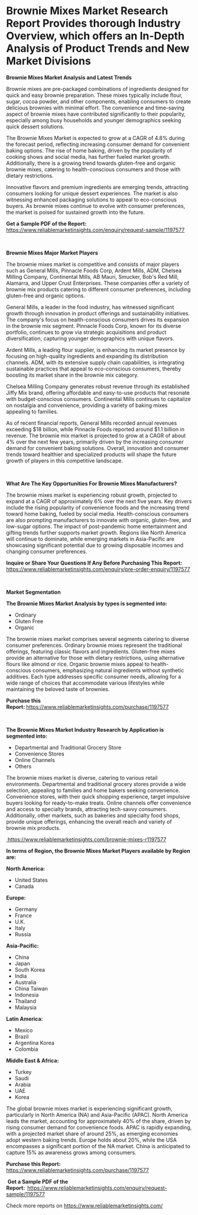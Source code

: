 <p><h1>Brownie Mixes Market Research Report Provides thorough Industry Overview, which offers an In-Depth Analysis of Product Trends and New Market Divisions</h1></p><p><strong>Brownie Mixes Market Analysis and Latest Trends</strong></p>
<p><p>Brownie mixes are pre-packaged combinations of ingredients designed for quick and easy brownie preparation. These mixes typically include flour, sugar, cocoa powder, and other components, enabling consumers to create delicious brownies with minimal effort. The convenience and time-saving aspect of brownie mixes have contributed significantly to their popularity, especially among busy households and younger demographics seeking quick dessert solutions.</p><p>The Brownie Mixes Market is expected to grow at a CAGR of 4.8% during the forecast period, reflecting increasing consumer demand for convenient baking options. The rise of home baking, driven by the popularity of cooking shows and social media, has further fueled market growth. Additionally, there is a growing trend towards gluten-free and organic brownie mixes, catering to health-conscious consumers and those with dietary restrictions. </p><p>Innovative flavors and premium ingredients are emerging trends, attracting consumers looking for unique dessert experiences. The market is also witnessing enhanced packaging solutions to appeal to eco-conscious buyers. As brownie mixes continue to evolve with consumer preferences, the market is poised for sustained growth into the future.</p></p>
<p><strong>Get a Sample PDF of the Report:&nbsp;</strong> <a href="https://www.reliablemarketinsights.com/enquiry/request-sample/1197577?utm_campaign=2381&utm_medium=2&utm_source=Github&utm_content=ia&utm_term=14022025&utm_id=brownie-mixes">https://www.reliablemarketinsights.com/enquiry/request-sample/1197577</a></p>
<p>&nbsp;</p>
<p><strong>Brownie Mixes Major Market Players</strong></p>
<p><p>The brownie mixes market is competitive and consists of major players such as General Mills, Pinnacle Foods Corp, Ardent Mills, ADM, Chelsea Milling Company, Continental Mills, AB Mauri, Smucker, Bob's Red Mill, Alamarra, and Upper Crust Enterprises. These companies offer a variety of brownie mix products catering to different consumer preferences, including gluten-free and organic options.</p><p>General Mills, a leader in the food industry, has witnessed significant growth through innovation in product offerings and sustainability initiatives. The company's focus on health-conscious consumers drives its expansion in the brownie mix segment. Pinnacle Foods Corp, known for its diverse portfolio, continues to grow via strategic acquisitions and product diversification, capturing younger demographics with unique flavors.</p><p>Ardent Mills, a leading flour supplier, is enhancing its market presence by focusing on high-quality ingredients and expanding its distribution channels. ADM, with its extensive supply chain capabilities, is integrating sustainable practices that appeal to eco-conscious consumers, thereby boosting its market share in the brownie mix category.</p><p>Chelsea Milling Company generates robust revenue through its established Jiffy Mix brand, offering affordable and easy-to-use products that resonate with budget-conscious consumers. Continental Mills continues to capitalize on nostalgia and convenience, providing a variety of baking mixes appealing to families.</p><p>As of recent financial reports, General Mills recorded annual revenues exceeding $18 billion, while Pinnacle Foods reported around $1.1 billion in revenue. The brownie mix market is projected to grow at a CAGR of about 4% over the next few years, primarily driven by the increasing consumer demand for convenient baking solutions. Overall, innovation and consumer trends toward healthier and specialized products will shape the future growth of players in this competitive landscape.</p></p>
<p>&nbsp;</p>
<p><strong>What Are The Key Opportunities For Brownie Mixes Manufacturers?</strong></p>
<p><p>The brownie mixes market is experiencing robust growth, projected to expand at a CAGR of approximately 6% over the next five years. Key drivers include the rising popularity of convenience foods and the increasing trend toward home baking, fueled by social media. Health-conscious consumers are also prompting manufacturers to innovate with organic, gluten-free, and low-sugar options. The impact of post-pandemic home entertainment and gifting trends further supports market growth. Regions like North America will continue to dominate, while emerging markets in Asia-Pacific are showcasing significant potential due to growing disposable incomes and changing consumer preferences.</p></p>
<p><strong>Inquire or Share Your Questions If Any Before Purchasing This Report:</strong> <a href="https://www.reliablemarketinsights.com/enquiry/pre-order-enquiry/1197577?utm_campaign=2381&utm_medium=2&utm_source=Github&utm_content=ia&utm_term=14022025&utm_id=brownie-mixes">https://www.reliablemarketinsights.com/enquiry/pre-order-enquiry/1197577</a></p>
<p>&nbsp;</p>
<p><strong>Market Segmentation</strong></p>
<p><strong>The Brownie Mixes Market Analysis by types is segmented into:</strong></p>
<p><ul><li>Ordinary</li><li>Gluten Free</li><li>Organic</li></ul></p>
<p><p>The brownie mixes market comprises several segments catering to diverse consumer preferences. Ordinary brownie mixes represent the traditional offerings, featuring classic flavors and ingredients. Gluten-free mixes provide an alternative for those with dietary restrictions, using alternative flours like almond or rice. Organic brownie mixes appeal to health-conscious consumers, emphasizing natural ingredients without synthetic additives. Each type addresses specific consumer needs, allowing for a wide range of choices that accommodate various lifestyles while maintaining the beloved taste of brownies.</p></p>
<p><strong>Purchase this Report:&nbsp;</strong><a href="https://www.reliablemarketinsights.com/purchase/1197577?utm_campaign=2381&utm_medium=2&utm_source=Github&utm_content=ia&utm_term=14022025&utm_id=brownie-mixes">https://www.reliablemarketinsights.com/purchase/1197577</a></p>
<p>&nbsp;</p>
<p><strong>The Brownie Mixes Market Industry Research by Application is segmented into:</strong></p>
<p><ul><li>Departmental and Traditional Grocery Store</li><li>Convenience Stores</li><li>Online Channels</li><li>Others</li></ul></p>
<p><p>The brownie mixes market is diverse, catering to various retail environments. Departmental and traditional grocery stores provide a wide selection, appealing to families and home bakers seeking convenience. Convenience stores, with their quick shopping experience, target impulsive buyers looking for ready-to-make treats. Online channels offer convenience and access to specialty brands, attracting tech-savvy consumers. Additionally, other markets, such as bakeries and specialty food shops, provide unique offerings, enhancing the overall reach and variety of brownie mix products.</p></p>
<p><a href="https://www.reliablemarketinsights.com/brownie-mixes-r1197577?utm_campaign=2381&utm_medium=2&utm_source=Github&utm_content=ia&utm_term=14022025&utm_id=brownie-mixes">&nbsp;https://www.reliablemarketinsights.com/brownie-mixes-r1197577</a></p>
<p><strong>In terms of Region, the Brownie Mixes Market Players available by Region are:</strong></p>
<p>
    <p> <strong> North America: </strong>
        <ul>
            <li>United States</li>
            <li>Canada</li>
        </ul>
        </p> 
    <p> <strong> Europe: </strong>
        <ul>
            <li>Germany</li>
            <li>France</li>
            <li>U.K.</li>
            <li>Italy</li>
            <li>Russia</li>
        </ul>
        </p> 
    <p> <strong> Asia-Pacific: </strong>
        <ul>
            <li>China</li>
            <li>Japan</li>
            <li>South Korea</li>
            <li>India</li>
            <li>Australia</li>
            <li>China Taiwan</li>
            <li>Indonesia</li>
            <li>Thailand</li>
            <li>Malaysia</li>
        </ul>
        </p> 
    <p> <strong> Latin America: </strong>
        <ul>
            <li>Mexico</li>
            <li>Brazil</li>
            <li>Argentina Korea</li>
            <li>Colombia</li>
        </ul>
        </p> 
    <p> <strong> Middle East & Africa: </strong>
        <ul>
            <li>Turkey</li>
            <li>Saudi</li>
            <li>Arabia</li>
            <li>UAE</li>
            <li>Korea</li>
        </ul>
    </p>
    </p>
<p><p>The global brownie mixes market is experiencing significant growth, particularly in North America (NA) and Asia-Pacific (APAC). North America leads the market, accounting for approximately 40% of the share, driven by rising consumer demand for convenience foods. APAC is rapidly expanding, with a projected market share of around 25%, as emerging economies adopt western baking trends. Europe holds about 20%, while the USA encompasses a significant portion of the NA market. China is anticipated to capture 15% as awareness grows among consumers.</p></p>
<p><strong>Purchase this Report: </strong><a href="https://www.reliablemarketinsights.com/purchase/1197577?utm_campaign=2381&utm_medium=2&utm_source=Github&utm_content=ia&utm_term=14022025&utm_id=brownie-mixes">https://www.reliablemarketinsights.com/purchase/1197577</a></p>
<p>&nbsp;<strong>Get a Sample PDF of the Report:&nbsp;&nbsp;</strong><a href="https://www.reliablemarketinsights.com/enquiry/request-sample/1197577?utm_campaign=2381&utm_medium=2&utm_source=Github&utm_content=ia&utm_term=14022025&utm_id=brownie-mixes">https://www.reliablemarketinsights.com/enquiry/request-sample/1197577</a></p>
<p><strong></strong></p>
<p>Check more reports on <a href="https://www.reliablemarketinsights.com/?utm_campaign=2381&utm_medium=2&utm_source=Github&utm_content=ia&utm_term=14022025&utm_id=brownie-mixes">https://www.reliablemarketinsights.com/</a></p>